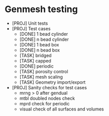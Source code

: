 # Genmesh testing

- [PROJ] Unit tests
- [PROJ] Test cases
    - [DONE] 1 bead cylinder
    - [DONE] n bead cylinder
    - [DONE] 1 bead box
    - [DONE] n bead box
    - [TASK] bridged
    - [TASK] capped
    - [DONE] periodic
    - [TASK] porosity control
    - [TASK] mesh scaling
    - [TASK] Geometry import/export
- [PROJ] Sanity checks for test cases
    - mrng > 0 after gendual
    - mtbl doubled nodes check
    - mprd check for periodic
    - visual check of all surfaces and volumes
